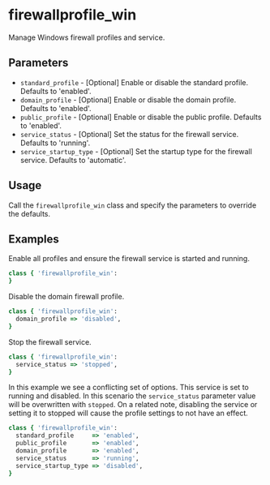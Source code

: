 # firewallprofile_win

Manage Windows firewall profiles and service.

## Parameters

 * ```standard_profile```     - [Optional] Enable or disable the standard profile. Defaults to 'enabled'.
 * ```domain_profile```       - [Optional] Enable or disable the domain profile. Defaults to 'enabled'.
 * ```public_profile```       - [Optional] Enable or disable the public profile. Defaults to 'enabled'.
 * ```service_status```       - [Optional] Set the status for the firewall service. Defaults to 'running'.
 * ```service_startup_type``` - [Optional] Set the startup type for the firewall service. Defaults to 'automatic'.

## Usage
Call the `firewallprofile_win` class and specify the parameters to override the defaults.

## Examples
Enable all profiles and ensure the firewall service is started and running.
```ruby
class { 'firewallprofile_win':
}
```

Disable the domain firewall profile.
```ruby
class { 'firewallprofile_win':
  domain_profile => 'disabled',
}
```

Stop the firewall service.
```ruby
class { 'firewallprofile_win':
  service_status => 'stopped',
}
```

In this example we see a conflicting set of options. This service is set to running and disabled. In this scenario the ```service_status``` parameter value will be overwritten with ```stopped```. On a related note, disabling the service or setting it to stopped will cause the profile settings to not have an effect.
```ruby
class { 'firewallprofile_win':
  standard_profile     => 'enabled',
  public_profile       => 'enabled',
  domain_profile       => 'enabled',
  service_status       => 'running',
  service_startup_type => 'disabled',
}
```